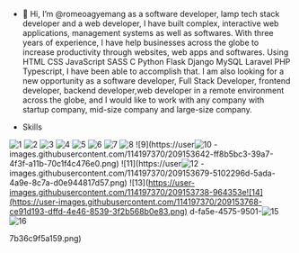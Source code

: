 - 👋 Hi, I’m @romeoagyemang as a software developer, lamp tech stack developer and a web developer, I have built complex, interactive web applications, management systems as well as softwares. With three years of experience, I have help businesses across the globe to increase productivity through websites, web apps and softwares. 
Using HTML CSS JavaScript SASS C Python Flask Django MySQL Laravel PHP Typescript, I have been able to accomplish that.
I am also looking for a new opportunity as a software developer, Full Stack Developer, frontend developer, backend developer,web developer in a remote environment across the globe, and I would like to work with any company with startup company, mid-size company and large-size company.

<!---
romeoagyemang/romeoagyemang is a ✨ special ✨ repository because its `README.md` (this file) appears on your GitHub profile.
You can click the Preview link to take a look at your changes.
--->

- Skills

![1](https://user-images.githubusercontent.com/114197370/209153491-66c69389-e41b-4b7b-a94b-a5ef1fd4e444.png)
![2](https://user-images.githubusercontent.com/114197370/209153511-eb127130-4712-4327-b1db-d726c2e92cda.png)
![3](https://user-images.githubusercontent.com/114197370/209153537-2a3c6407-2a7f-4038-a738-eeeabd008a23.png)
![4](https://user-images.githubusercontent.com/114197370/209153554-8a92dec8-e518-46aa-b3e4-8c75245a5058.png)
![5](https://user-images.githubusercontent.com/114197370/209153563-deecf28c-ffd7-48f7-8030-3117ac929104.png)
![6](https://user-images.githubusercontent.com/114197370/209153573-661f904c-f24a-4b76-8564-a3fb74eb4c23.png)
![7](https://user-images.githubusercontent.com/114197370/209153600-11e0b5f0-fd32-4be5-94a2-571657935e23.png)
![8](https://user-images.githubusercontent.com/114197370/209153617-82edef34-daae-48c2-8671-a55636d33dc3.png)
![9](https://user![10](https://user-images.githubusercontent.com/114197370/209153652-86ee7fef-f652-4593-947e-38d386cb89a2.png)
-images.githubusercontent.com/114197370/209153642-ff8b5bc3-39a7-4f3f-a11b-70c1f4c476e0.png)
![11](https://user![12](https://user-images.githubusercontent.com/114197370/209153696-ae516263-34e8-43e5-b357-467f3e59353b.png)
-images.githubusercontent.com/114197370/209153679-5102296d-5ada-4a9e-8c7a-d0e944817d57.png)
![13](https://user-images.githubusercontent.com/114197370/209153738-964353e![14](https://user-images.githubusercontent.com/114197370/209153768-ce91d193-dffd-4e46-8539-3f2b568b0e83.png)
d-fa5e-4575-9501-![15](https://user-images.githubusercontent.com/114197370/209153806-e5c6e525-177e-42fb-a5a1-33cacbd0a3cd.png)![16](https://user-images.githubusercontent.com/114197370/209153820-40dbbd03-48c4-4f9e-899e-1ca3b55aaa03.png)

7b36c9f5a159.png)
